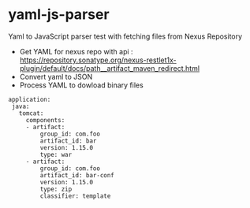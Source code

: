 # yaml-js-parser

Yaml to JavaScript parser test with fetching files from Nexus Repository

- Get YAML for nexus repo with api : https://repository.sonatype.org/nexus-restlet1x-plugin/default/docs/path__artifact_maven_redirect.html
- Convert yaml to JSON
- Process YAML to dowload binary files
 
 
 ```
 application:
  java:
    tomcat:
      components:
      - artifact:
          group_id: com.foo
          artifact_id: bar
          version: 1.15.0
          type: war
      - artifact:
          group_id: com.foo
          artifact_id: bar-conf
          version: 1.15.0
          type: zip
          classifier: template
 ```

